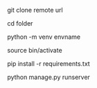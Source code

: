 git clone remote url

cd folder

python -m venv envname

source bin/activate

pip install -r requirements.txt

python manage.py runserver
